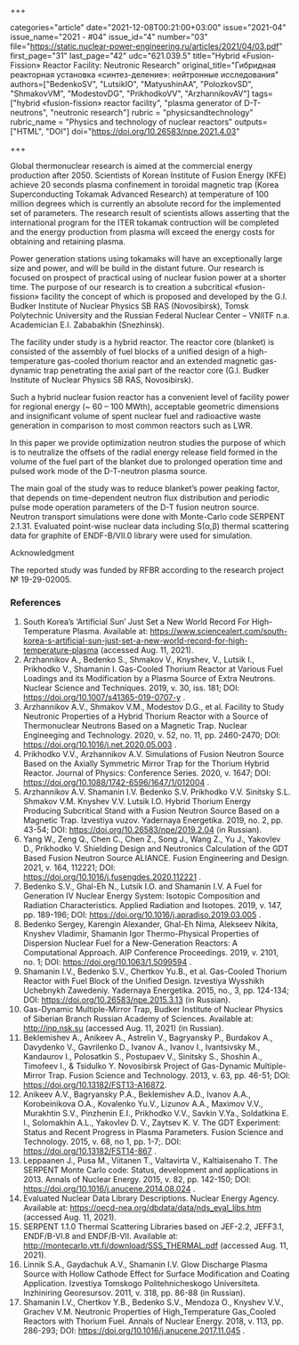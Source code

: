 +++

categories="article"
date="2021-12-08T00:21:00+03:00"
issue="2021-04"
issue_name="2021 - #04"
issue_id="4"
number="03"
file="https://static.nuclear-power-engineering.ru/articles/2021/04/03.pdf"
first_page="31"
last_page="42"
udc="621.039.5"
title="Hybrid «Fusion-Fission» Reactor Facility: Neutronic Research"
original_title="Гибридная реакторная установка «синтез-деление»: нейтронные исследования"
authors=["BedenkoSV", "LutsikIO", "MatyushinAA", "PolozkovSD", "ShmakovVM", "ModestovDG", "PrikhodkoVV", "ArzhannikovAV"]
tags=["hybrid «fusion-fission» reactor facility", "plasma generator of D-T-neutrons", "neutronic research"]
rubric = "physicsandtechnology"
rubric_name = "Physics and technology of nuclear reactors"
outputs=["HTML", "DOI"]
doi="https://doi.org/10.26583/npe.2021.4.03"

+++

Global thermonuclear research is aimed at the commercial energy production after 2050. Scientists of Korean Institute of Fusion Energy (KFE) achieve 20 seconds plasma confinement in toroidal magnetic trap (Korea Superconducting Tokamak Advanced Research) at temperature of 100 million degrees which is currently an absolute record for the implemented set of parameters. The research result of scientists allows asserting that the international program for the ITER tokamak contruction will be completed and the energy production from plasma will exceed the energy costs for obtaining and retaining plasma.

Power generation stations using tokamaks will have an exceptionally large size and power, and will be build in the distant future. Our research is focused on prospect of practical using of nuclear fusion power at a shorter time. The purpose of our research is to creation a subcritical «fusion-fission» facility the concept of which is proposed and developed by the G.I. Budker Institute of Nuclear Physics SB RAS (Novosibirsk), Tomsk Polytechnic University and the Russian Federal Nuclear Center – VNIITF n.a. Academician E.I. Zababakhin (Snezhinsk).

The facility under study is a hybrid reactor. The reactor core (blanket) is consisted of the assembly of fuel blocks of a unified design of a high-temperature gas-cooled thorium reactor and an extended magnetic gas-dynamic trap penetrating the axial part of the reactor core (G.I. Budker Institute of Nuclear Physics SB RAS, Novosibirsk).

Such a hybrid nuclear fusion reactor has a convenient level of facility power for regional energy (~ 60 – 100 MWth), acceptable geometric dimensions and insignificant volume of spent nuclear fuel and radioactive waste generation in comparison to most common reactors such as LWR.

In this paper we provide optimization neutron studies the purpose of which is to neutralize the offsets of the radial energy release field formed in the volume of the fuel part of the blanket due to prolonged operation time and pulsed work mode of the D-T-neutron plasma source.

The main goal of the study was to reduce blanket’s power peaking factor, that depends on time-dependent neutron flux distribution and periodic pulse mode operation parameters of the D-T fusion neutron source. Neutron transport simulations were done with Monte-Carlo code SERPENT 2.1.31. Evaluated point-wise nuclear data including S(α,β) thermal scattering data for graphite of ENDF-B/VII.0 library were used for simulation.

Acknowledgment

The reported study was funded by RFBR according to the research project № 19-29-02005.

### References

1. South Korea’s ‘Artificial Sun’ Just Set a New World Record For High-Temperature Plasma. Available at: https://www.sciencealert.com/south-korea-s-artificial-sun-just-set-a-new-world-record-for-high-temperature-plasma (accessed Aug. 11, 2021).
2. Arzhannikov A., Bedenko S., Shmakov V., Knyshev, V., Lutsik I., Prikhodko V., Shamanin I. Gas-Cooled Thorium Reactor at Various Fuel Loadings and its Modification by a Plasma Source of Extra Neutrons. Nuclear Science and Techniques. 2019, v. 30, iss. 181; DOI: https://doi.org/10.1007/s41365-019-0707-y .
3. Arzhannikov A.V., Shmakov V.M., Modestov D.G., et al. Facility to Study Neutronic Properties of a Hybrid Thorium Reactor with a Source of Thermonuclear Neutrons Based on a Magnetic Trap. Nuclear Engineeging and Technology. 2020, v. 52, no. 11, pp. 2460-2470; DOI: https://doi.org/10.1016/j.net.2020.05.003 .
4. Prikhodko V.V., Arzhannikov A.V. Simulations of Fusion Neutron Source Based on the Axially Symmetric Mirror Trap for the Thorium Hybrid Reactor. Journal of Physics: Conference Series. 2020, v. 1647; DOI: https://doi.org/10.1088/1742-6596/1647/1/012004 .
5. Arzhannikov A.V. Shamanin I.V. Bedenko S.V. Prikhodko V.V. Sinitsky S.L. Shmakov V.M. Knyshev V.V. Lutsik I.O. Hybrid Thorium Energy Producing Subcritical Stand with a Fusion Neutron Source Based on a Magnetic Trap. Izvestiya vuzov. Yadernaya Energetika. 2019, no. 2, pp. 43-54; DOI: https://doi.org/10.26583/npe/2019.2.04 (in Russian).
6. Yang W., Zeng Q., Chen C., Chen Z., Song J., Wang Z., Yu J., Yakovlev D., Prikhodko V. Shielding Design and Neutronics Calculation of the GDT Based Fusion Neutron Source ALIANCE. Fusion Engineering and Design. 2021, v. 164, 112221; DOI: https://doi.org/10.1016/j.fusengdes.2020.112221 .
7. Bedenko S.V., Ghal-Eh N., Lutsik I.O. and Shamanin I.V. A Fuel for Generation IV Nuclear Energy System: Isotopic Composition and Radiation Characteristics. Applied Radiation and Isotopes. 2019, v. 147, pp. 189-196; DOI: https://doi.org/10.1016/j.apradiso.2019.03.005 .
8. Bedenko Sergey, Karengin Alexander, Ghal-Eh Nima, Alekseev Nikita, Knyshev Vladimir, Shamanin Igor Thermo-Physical Properties of Dispersion Nuclear Fuel for a New-Generation Reactors: A Computational Approach. AIP Conference Proceedings. 2019, v. 2101, no. 1; DOI: https://doi.org/10.1063/1.5099594 .
9. Shamanin I.V., Bedenko S.V., Chertkov Yu.B., et al. Gas-Cooled Thorium Reactor with Fuel Block of the Unified Design. Izvestiya Wysshikh Uchebnykh Zawedeniy. Yadernaya Energetika. 2015, no., 3, pp. 124-134; DOI: https://doi.org/10.26583/npe.2015.3.13 (in Russian).
10. Gas-Dynamic Multiple-Mirror Trap, Budker Institute of Nuclear Physics of Siberian Branch Russian Academy of Sciences. Available at: http://inp.nsk.su (accessed Aug. 11, 2021) (in Russian).
11. Beklemishev A., Anikeev A., Astrelin V., Bagryansky P., Burdakov A., Davydenko V., Gavrilenko D., Ivanov A., Ivanov I., Ivantsivsky M., Kandaurov I., Polosatkin S., Postupaev V., Sinitsky S., Shoshin A., Timofeev I., & Tsidulko Y. Novosibirsk Project of Gas-Dynamic Multiple-Mirror Trap. Fusion Science and Technology. 2013, v. 63, pp. 46-51; DOI: https://doi.org/10.13182/FST13-A16872.
12. Anikeev A.V., Bagryansky P.A., Beklemishev A.D., Ivanov A.A., Korobeinikova O.A., Kovalenko Yu.V., Lizunov A.A., Maximov V.V., Murakhtin S.V., Pinzhenin E.I., Prikhodko V.V., Savkin V.Ya., Soldatkina E. I., Solomakhin A.L., Yakovlev D. V., Zaytsev K. V. The GDT Experiment: Status and Recent Progress in Plasma Parameters. Fusion Science and Technology. 2015, v. 68, no 1, pp. 1-7;. DOI: https://doi.org/10.13182/FST14-867 .
13. Leppaanen J., Pusa M., Viitanen T., Valtavirta V., Kaltiaisenaho T. The SERPENT Monte Carlo code: Status, development and applications in 2013. Annals of Nuclear Energy. 2015, v. 82, pp. 142-150; DOI: https://doi.org/10.1016/j.anucene.2014.08.024 .
14. Evaluated Nuclear Data Library Descriptions. Nuclear Energy Agency. Available at: https://oecd-nea.org/dbdata/data/nds_eval_libs.htm (accessed Aug. 11, 2021).
15. SERPENT 1.1.0 Thermal Scattering Libraries based on JEF-2.2, JEFF3.1, ENDF/B-VI.8 and ENDF/B-VII. Available at: http://montecarlo.vtt.fi/download/SSS_THERMAL.pdf (accessed Aug. 11, 2021).
16. Linnik S.A., Gaydachuk A.V., Shamanin I.V. Glow Discharge Plasma Source with Hollow Cathode Effect for Surface Modification and Coating Application. Izvestiya Tomskogo Politehnicheskogo Universiteta. Inzhiniring Georesursov. 2011, v. 318, pp. 86-88 (in Russian).
17. Shamanin I.V., Chertkov Y.B., Bedenko S.V., Mendoza O., Knyshev V.V., Grachev V.M. Neutronic Properties of High_Temperature Gas_Cooled Reactors with Thorium Fuel. Annals of Nuclear Energy. 2018, v. 113, pp. 286-293; DOI: https://doi.org/10.1016/j.anucene.2017.11.045 .